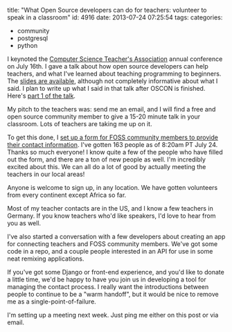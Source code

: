 title: "What Open Source developers can do for teachers: volunteer to speak in a classroom"
id: 4916
date: 2013-07-24 07:25:54
tags: 
categories: 
- community
- postgresql
- python

I keynoted the [Computer Science Teacher's Association](http://csta.acm.org) annual conference on July 16th. I gave a talk about how open source developers can help teachers, and what I've learned about teaching programming to beginners. The [slides are available](https://speakerdeck.com/selenamarie/what-open-source-community-can-do-for-teachers), although not completely informative about what I said. I plan to write up what I said in that talk after OSCON is finished. Here's [part 1 of the talk](http://www.chesnok.com/daily/2013/07/25/what-i-mean-when-i-talk-about-collaboration-with-teachers-part-i/).

My pitch to the teachers was: send me an email, and I will find a free and open source community member to give a 15-20 minute talk in your classroom. Lots of teachers are taking me up on it.

To get this done, I [set up a form for FOSS community members to provide their contact information](https://docs.google.com/forms/d/1fT9E2dp3l_E_QOzQKhjQ4YryJYPVsJ-tM34D-RfHSoQ/viewform). I've gotten 163 people as of 8:20am PT July 24\. Thanks so much everyone! I know quite a few of the people who have filled out the form, and there are a ton of new people as well. I'm incredibly excited about this. We can all do a lot of good by actually meeting the teachers in our local areas!

Anyone is welcome to sign up, in any location. We have gotten volunteers from every continent except Africa so far.

Most of my teacher contacts are in the US, and I know a few teachers in Germany. If you know teachers who'd like speakers, I'd love to hear from you as well.

I've also started a conversation with a few developers about creating an app for connecting teachers and FOSS community members. We've got some code in a repo, and a couple people interested in an API for use in some neat remixing applications.

If you've got some Django or front-end experience, and you'd like to donate a little time, we'd be happy to have you join us in developing a tool for managing the contact process. I really want the introductions between people to continue to be a "warm handoff", but it would be nice to remove me as a single-point-of-failure.

I'm setting up a meeting next week. Just ping me either on this post or via email.
